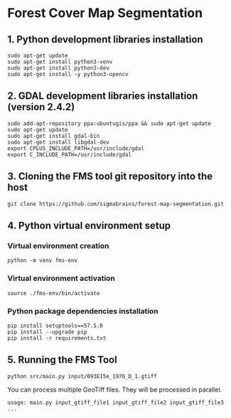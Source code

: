 # Forest Cover Map Segmentation

## 1. Python development libraries installation  
```shell
sudo apt-get update
sudo apt-get install python3-venv
sudo apt-get install python3-dev
sudo apt-get install -y python3-opencv
```


## 2. GDAL development libraries installation (version 2.4.2)
```shell
sudo add-apt-repository ppa:ubuntugis/ppa && sudo apt-get update
sudo apt-get update
sudo apt-get install gdal-bin
sudo apt-get install libgdal-dev
export CPLUS_INCLUDE_PATH=/usr/include/gdal
export C_INCLUDE_PATH=/usr/include/gdal
```

## 3. Cloning the FMS tool git repository into the host
```shell
git clone https://github.com/sigmabrains/forest-map-segmentation.git
```

## 4. Python virtual environment setup
### Virtual environment creation
```shell
python -m venv fms-env
```
### Virtual environment activation
```shell
source ./fms-env/bin/activate
```

### Python package dependencies installation 
```shell
pip install setuptools==57.5.0
pip install --upgrade pip
pip install -r requirements.txt
```

## 5. Running the FMS Tool
```shell
python src/main.py input/093E15e_1976_D_1.gtiff
```

You can process multiple GeoTiff files. They will be processed in parallel.

```shell
usage: main.py input_gtiff_file1 input_gtiff_file2 input_gtiff_file3 ...
```